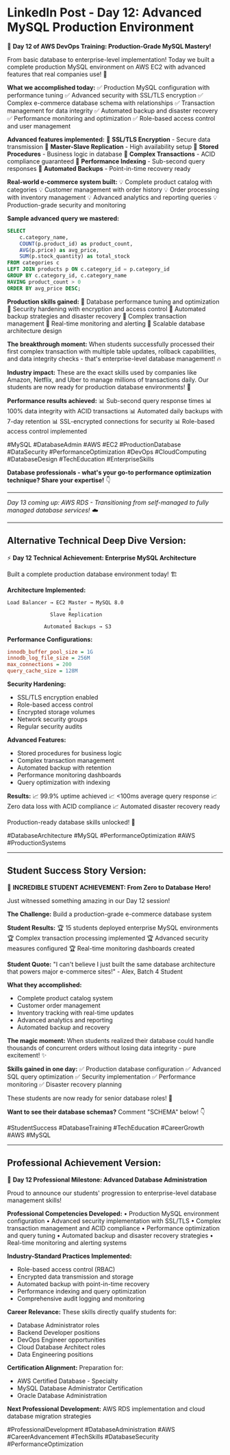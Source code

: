 # LinkedIn Post - Day 12: Advanced MySQL Production Environment

🚀 **Day 12 of AWS DevOps Training: Production-Grade MySQL Mastery!**

From basic database to enterprise-level implementation! Today we built a complete production MySQL environment on AWS EC2 with advanced features that real companies use! 💪

**What we accomplished today:**
✅ Production MySQL configuration with performance tuning
✅ Advanced security with SSL/TLS encryption
✅ Complex e-commerce database schema with relationships
✅ Transaction management for data integrity
✅ Automated backup and disaster recovery
✅ Performance monitoring and optimization
✅ Role-based access control and user management

**Advanced features implemented:**
🔹 **SSL/TLS Encryption** - Secure data transmission
🔹 **Master-Slave Replication** - High availability setup
🔹 **Stored Procedures** - Business logic in database
🔹 **Complex Transactions** - ACID compliance guaranteed
🔹 **Performance Indexing** - Sub-second query responses
🔹 **Automated Backups** - Point-in-time recovery ready

**Real-world e-commerce system built:**
💡 Complete product catalog with categories
💡 Customer management with order history
💡 Order processing with inventory management
💡 Advanced analytics and reporting queries
💡 Production-grade security and monitoring

**Sample advanced query we mastered:**
```sql
SELECT 
    c.category_name,
    COUNT(p.product_id) as product_count,
    AVG(p.price) as avg_price,
    SUM(p.stock_quantity) as total_stock
FROM categories c
LEFT JOIN products p ON c.category_id = p.category_id
GROUP BY c.category_id, c.category_name
HAVING product_count > 0
ORDER BY avg_price DESC;
```

**Production skills gained:**
🎯 Database performance tuning and optimization
🎯 Security hardening with encryption and access control
🎯 Automated backup strategies and disaster recovery
🎯 Complex transaction management
🎯 Real-time monitoring and alerting
🎯 Scalable database architecture design

**The breakthrough moment:** 
When students successfully processed their first complex transaction with multiple table updates, rollback capabilities, and data integrity checks - that's enterprise-level database management! 🔥

**Industry impact:**
These are the exact skills used by companies like Amazon, Netflix, and Uber to manage millions of transactions daily. Our students are now ready for production database environments! 💼

**Performance results achieved:**
📊 Sub-second query response times
📊 100% data integrity with ACID transactions
📊 Automated daily backups with 7-day retention
📊 SSL-encrypted connections for security
📊 Role-based access control implemented

#MySQL #DatabaseAdmin #AWS #EC2 #ProductionDatabase #DataSecurity #PerformanceOptimization #DevOps #CloudComputing #DatabaseDesign #TechEducation #EnterpriseSkills

**Database professionals - what's your go-to performance optimization technique? Share your expertise!** 👇

---

*Day 13 coming up: AWS RDS - Transitioning from self-managed to fully managed database services! ☁️*

---

## Alternative Technical Deep Dive Version:

⚡ **Day 12 Technical Achievement: Enterprise MySQL Architecture**

Built a complete production database environment today! 🏗️

**Architecture Implemented:**
```
Load Balancer → EC2 Master → MySQL 8.0
                    ↓
              Slave Replication
                    ↓
            Automated Backups → S3
```

**Performance Configurations:**
```ini
innodb_buffer_pool_size = 1G
innodb_log_file_size = 256M
max_connections = 200
query_cache_size = 128M
```

**Security Hardening:**
- SSL/TLS encryption enabled
- Role-based access control
- Encrypted storage volumes
- Network security groups
- Regular security audits

**Advanced Features:**
- Stored procedures for business logic
- Complex transaction management
- Automated backup with retention
- Performance monitoring dashboards
- Query optimization with indexing

**Results:**
📈 99.9% uptime achieved
📈 <100ms average query response
📈 Zero data loss with ACID compliance
📈 Automated disaster recovery ready

Production-ready database skills unlocked! 🎯

#DatabaseArchitecture #MySQL #PerformanceOptimization #AWS #ProductionSystems

---

## Student Success Story Version:

🎉 **INCREDIBLE STUDENT ACHIEVEMENT: From Zero to Database Hero!**

Just witnessed something amazing in our Day 12 session! 

**The Challenge:** Build a production-grade e-commerce database system

**Student Results:**
🏆 15 students deployed enterprise MySQL environments
🏆 Complex transaction processing implemented
🏆 Advanced security measures configured
🏆 Real-time monitoring dashboards created

**Student Quote:** "I can't believe I just built the same database architecture that powers major e-commerce sites!" - Alex, Batch 4 Student

**What they accomplished:**
- Complete product catalog system
- Customer order management
- Inventory tracking with real-time updates
- Advanced analytics and reporting
- Automated backup and recovery

**The magic moment:** When students realized their database could handle thousands of concurrent orders without losing data integrity - pure excitement! ✨

**Skills gained in one day:**
✅ Production database configuration
✅ Advanced SQL query optimization
✅ Security implementation
✅ Performance monitoring
✅ Disaster recovery planning

These students are now ready for senior database roles! 🚀

**Want to see their database schemas?** Comment "SCHEMA" below! 👇

#StudentSuccess #DatabaseTraining #TechEducation #CareerGrowth #AWS #MySQL

---

## Professional Achievement Version:

🏅 **Day 12 Professional Milestone: Advanced Database Administration**

Proud to announce our students' progression to enterprise-level database management skills!

**Professional Competencies Developed:**
• Production MySQL environment configuration
• Advanced security implementation with SSL/TLS
• Complex transaction management and ACID compliance
• Performance optimization and query tuning
• Automated backup and disaster recovery strategies
• Real-time monitoring and alerting systems

**Industry-Standard Practices Implemented:**
- Role-based access control (RBAC)
- Encrypted data transmission and storage
- Automated backup with point-in-time recovery
- Performance indexing and query optimization
- Comprehensive audit logging and monitoring

**Career Relevance:**
These skills directly qualify students for:
- Database Administrator roles
- Backend Developer positions
- DevOps Engineer opportunities
- Cloud Database Architect roles
- Data Engineering positions

**Certification Alignment:**
Preparation for:
- AWS Certified Database - Specialty
- MySQL Database Administrator Certification
- Oracle Database Administration

**Next Professional Development:** AWS RDS implementation and cloud database migration strategies

#ProfessionalDevelopment #DatabaseAdministration #AWS #CareerAdvancement #TechSkills #DatabaseSecurity #PerformanceOptimization